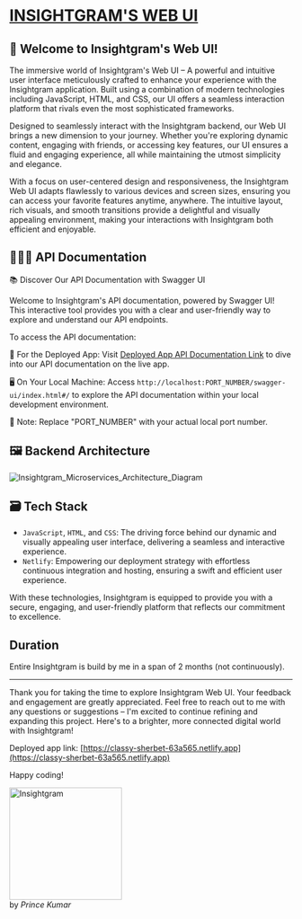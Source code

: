 # [INSIGHTGRAM'S WEB UI](https://classy-sherbet-63a565.netlify.app)

## 🚀 Welcome to Insightgram's Web UI!

The immersive world of Insightgram's Web UI – A powerful and intuitive user interface meticulously crafted to enhance your experience with the Insightgram application. Built using a combination of modern technologies including JavaScript, HTML, and CSS, our UI offers a seamless interaction platform that rivals even the most sophisticated frameworks.

Designed to seamlessly interact with the Insightgram backend, our Web UI brings a new dimension to your journey. Whether you're exploring dynamic content, engaging with friends, or accessing key features, our UI ensures a fluid and engaging experience, all while maintaining the utmost simplicity and elegance.

With a focus on user-centered design and responsiveness, the Insightgram Web UI adapts flawlessly to various devices and screen sizes, ensuring you can access your favorite features anytime, anywhere. The intuitive layout, rich visuals, and smooth transitions provide a delightful and visually appealing environment, making your interactions with Insightgram both efficient and enjoyable.

## 🧑🏻‍💻 API Documentation

📚 Discover Our API Documentation with Swagger UI

Welcome to Insightgram's API documentation, powered by Swagger UI! This interactive tool provides you with a clear and user-friendly way to explore and understand our API endpoints.

To access the API documentation:

🚀 For the Deployed App:
Visit [Deployed App API Documentation Link](https://insightgrammainbackendservice-production.up.railway.app/swagger-ui/index.html#/text) to dive into our API documentation on the live app.

🖥️ On Your Local Machine:
Access `http://localhost:PORT_NUMBER/swagger-ui/index.html#/` to explore the API documentation within your local development environment.

📌 Note: Replace "PORT_NUMBER" with your actual local port number.


## 🖼️ Backend Architecture

![Insightgram_Microservices_Architecture_Diagram](https://github.com/princekr0722/Insightgram-Web_UI/assets/112754559/6da6559e-b146-4e2d-bc07-b29536f3468d)


## 🗃️ Tech Stack

- `JavaScript`, `HTML`, and `CSS`: The driving force behind our dynamic and visually appealing user interface, delivering a seamless and interactive experience.
- `Netlify`: Empowering our deployment strategy with effortless continuous integration and hosting, ensuring a swift and efficient user experience.

With these technologies, Insightgram is equipped to provide you with a secure, engaging, and user-friendly platform that reflects our commitment to excellence.

## Duration

Entire Insightgram is build by me in a span of 2 months (not continuously).

<hr></hr>

Thank you for taking the time to explore Insightgram Web UI. Your feedback and engagement are greatly appreciated. Feel free to reach out to me with any questions or suggestions – I'm excited to continue refining and expanding this project. Here's to a brighter, more connected digital world with Insightgram!

Deployed app link: [https://classy-sherbet-63a565.netlify.app](https://classy-sherbet-63a565.netlify.app)

Happy coding!

<img src="https://github.com/princekr0722/Insightgram_Main_Backend_Service/assets/112754559/2980510c-f4e1-4b95-bc37-574802c65235" alt="Insightgram" width="200">
<br>by <i>Prince Kumar</i>